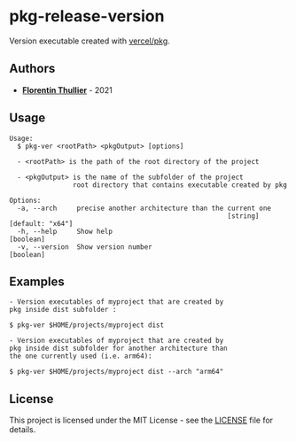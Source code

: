 # pkg-release-version

Version executable created with [vercel/pkg](https://github.com/vercel/pkg).

## Authors

- [**Florentin Thullier**](https://github.com/FlorentinTh) - 2021

## Usage

```
Usage:
  $ pkg-ver <rootPath> <pkgOutput> [options]

  - <rootPath> is the path of the root directory of the project

  - <pkgOutput> is the name of the subfolder of the project
                root directory that contains executable created by pkg

Options:
  -a, --arch     precise another architecture than the current one
                                                       [string] [default: "x64"]
  -h, --help     Show help                                             [boolean]
  -v, --version  Show version number                                   [boolean]
```

## Examples

```
- Version executables of myproject that are created by
pkg inside dist subfolder :

$ pkg-ver $HOME/projects/myproject dist

- Version executables of myproject that are created by
pkg inside dist subfolder for another architecture than
the one currently used (i.e. arm64):

$ pkg-ver $HOME/projects/myproject dist --arch "arm64"
```

## License

This project is licensed under the MIT License - see the [LICENSE](LICENSE) file for details.
